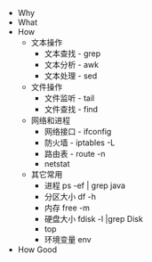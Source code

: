 - Why
- What
- How
	- 文本操作
		- 文本查找 - grep
		- 文本分析 - awk
		- 文本处理 - sed
	- 文件操作
		- 文件监听 - tail
		- 文件查找 - find
	- 网络和进程
		- 网络接口 - ifconfig
		- 防火墙 - iptables -L
		- 路由表 - route -n
		- netstat
	- 其它常用
		- 进程 ps -ef | grep java
		- 分区大小 df -h
		- 内存 free -m
		- 硬盘大小 fdisk -l |grep Disk
		- top
		- 环境变量 env
- How Good